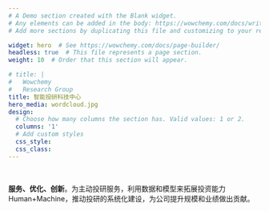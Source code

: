 ```yaml
---
# A Demo section created with the Blank widget.
# Any elements can be added in the body: https://wowchemy.com/docs/writing-markdown-latex/
# Add more sections by duplicating this file and customizing to your requirements.

widget: hero  # See https://wowchemy.com/docs/page-builder/
headless: true  # This file represents a page section.
weight: 10  # Order that this section will appear.

# title: |
#   Wowchemy  
#   Research Group
title: 智能投研科技中心
hero_media: wordcloud.jpg
design:
  # Choose how many columns the section has. Valid values: 1 or 2.
  columns: '1'
  # Add custom styles
  css_style:
  css_class:
---
```


<br>

<!-- The **Wowchemy Research Group** has been a center of excellence for Artificial Intelligence research, teaching, and practice since its founding in 2016. -->
**服务、优化、创新**。为主动投研服务，利用数据和模型来拓展投资能力Human+Machine，推动投研的系统化建设，为公司提升规模和业绩做出贡献。